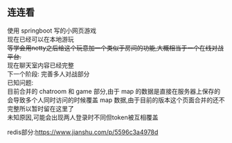## 连连看
使用 springboot 写的小网页游戏   
现在已经可以在本地游玩  
~~等学会用netty之后给这个玩意加一个类似于房间的功能,大概相当于一个在线对战平台.~~  
现在聊天室内容已经完整  
下一个阶段: 完善多人对战部分  
已知问题:  
目前合并的 chatroom 和 game 部分,由于 map 的数据是直接在服务器上保存的会导致多个人同时访问的时候覆盖 map 数据,由于目前的版本这个页面合并的还不完整所以暂时留在这里了    
未知原因,可能会出现两人登录时不同但token被互相覆盖  





redis部分:https://www.jianshu.com/p/5596c3a4978d